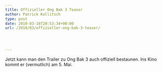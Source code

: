 ```yaml
---
title: Offizieller Ong Bak 3 Teaser
author: Patrick Kollitsch
type: post
date: 2010-03-16T20:53:34+00:00
url: /2010/03/offizieller-ong-bak-3-teaser/




---
```

 



Jetzt kann man den Trailer zu Ong Bak 3 auch offiziell bestaunen. Ins Kino kommt er (vermutlich) am 5. Mai.